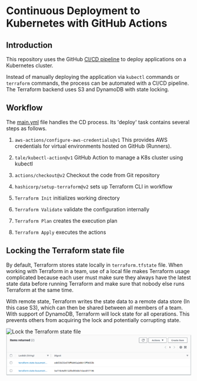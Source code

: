 # Continuous Deployment to Kubernetes with GitHub Actions
## Introduction

This repository uses the GitHub [CI/CD pipeline](https://resources.github.com/ci-cd/) to deploy applications on a Kubernetes cluster. 

Instead of manually deploying the application via `kubectl` commands or `terraform` commands, the process can be automated with a CI/CD pipeline.
The Terraform backend uses S3 and DynamoDB with state locking.

## Workflow
The [main.yml](.github/workflows/main.yml) file handles the CD process. Its 'deploy' task contains several steps as follows.

1. `aws-actions/configure-aws-credentials@v1` This provides AWS credentials for virtual environments hosted on GitHub (Runners).

2. `tale/kubectl-action@v1` GitHub Action to manage a K8s cluster using kubectl
3. `actions/checkout@v2` Checkout the code from Git repository
4. `hashicorp/setup-terraform@v2` sets up Terraform CLI in workflow
5. `Terraform Init` initializes working directory
6. `Terraform Validate` validate the configuration internally
7. `Terraform Plan` creates the execution plan
8. `Terraform Apply` executes the actions

## Locking the Terraform state file
By default, Terraform stores state locally in `terraform.tfstate` file. When working with Terraform in a team, use of a local file makes Terraform usage complicated because each user must make sure they always have the latest state data before running Terraform and make sure that nobody else runs Terraform at the same time.

With remote state, Terraform writes the state data to a remote data store (In this case S3), which can then be shared between all members of a team.
With support of DynamoDB, Terraform will lock state for all operations. This prevents others from acquiring the lock and potentially corrupting state.

![Lock the Terraform state file](https://miro.medium.com/v2/resize:fit:720/format:webp/1*fTy-c4tMqwtsMfZsX0ePLw.png)
![Screenshot.png](Screenshot.png)

